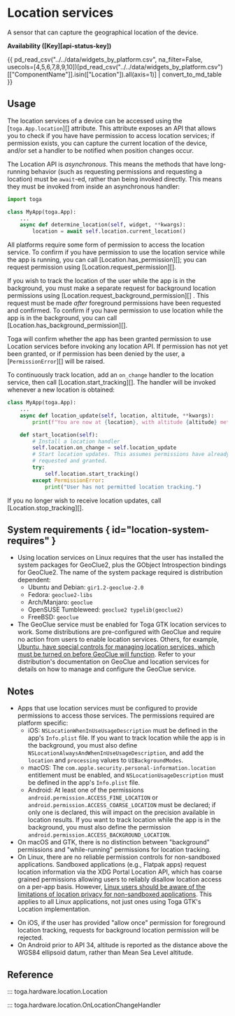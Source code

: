 # Location services

A sensor that can capture the geographical location of the device.

**Availability ([Key][api-status-key])**

{{ pd_read_csv("../../data/widgets_by_platform.csv", na_filter=False, usecols=[4,5,6,7,8,9,10])[pd_read_csv("../../data/widgets_by_platform.csv")[["ComponentName"]].isin(["Location"]).all(axis=1)] | convert_to_md_table }}

## Usage

The location services of a device can be accessed using the
[`toga.App.location`][] attribute. This
attribute exposes an API that allows you to check if you have have
permission to access location services; if permission exists, you can
capture the current location of the device, and/or set a handler to be
notified when position changes occur.

The Location API is *asynchronous*. This means the methods that have
long-running behavior (such as requesting permissions and requesting a
location) must be `await`-ed, rather than being invoked directly. This
means they must be invoked from inside an asynchronous handler:

```python
import toga

class MyApp(toga.App):
    ...
    async def determine_location(self, widget, **kwargs):
        location = await self.location.current_location()
```

All platforms require some form of permission to access the location
service. To confirm if you have permission to use the location service
while the app is running, you can call
[Location.has_permission][]; you can request
permission using [Location.request_permission][].

If you wish to track the location of the user while the app is in the
background, you must make a separate request for background location
permissions using
[Location.request_background_permission][]
. This request must be made *after* foreground permissions have been
requested and confirmed. To confirm if you have permission to use
location while the app is in the background, you can call
[Location.has_background_permission][].

Toga will confirm whether the app has been granted permission to use
Location services before invoking any location API. If permission has
not yet been granted, or if permission has been denied by the user, a
[`PermissionError`][] will be raised.

To continuously track location, add an `on_change` handler to the
location service, then call
[Location.start_tracking][]. The handler
will be invoked whenever a new location is obtained:

```python
class MyApp(toga.App):
    ...
    async def location_update(self, location, altitude, **kwargs):
        print(f"You are now at {location}, with altitude {altitude} meters")

    def start_location(self):
        # Install a location handler
        self.location.on_change = self.location_update
        # Start location updates. This assumes permissions have already been
        # requested and granted.
        try:
            self.location.start_tracking()
        except PermissionError:
            print("User has not permitted location tracking.")
```

If you no longer wish to receive location updates, call
[Location.stop_tracking][].

## System requirements  { id="location-system-requires" }

- Using location services on Linux requires that the user has installed
  the system packages for GeoClue2, plus the GObject Introspection
  bindings for GeoClue2. The name of the system package required is
  distribution dependent:
  - Ubuntu and Debian: `gir1.2-geoclue-2.0`
  - Fedora: `geoclue2-libs`
  - Arch/Manjaro: `geoclue`
  - OpenSUSE Tumbleweed: `geoclue2 typelib(geoclue2)`
  - FreeBSD: `geoclue`
- The GeoClue service must be enabled for Toga GTK location services to
  work. Some distributions are pre-configured with GeoClue and require
  no action from users to enable location services. Others, for example,
  [Ubuntu, have special controls for managing location services, which
  must be turned on before GeoClue will
  function](https://help.ubuntu.com/stable/ubuntu-help/privacy-location.html).
  Refer to your distribution's documentation on GeoClue and location
  services for details on how to manage and configure the GeoClue
  service.

## Notes

- Apps that use location services must be configured to provide
  permissions to access those services. The permissions required are
  platform specific:
  - iOS: `NSLocationWhenInUseUsageDescription` must be defined in the
    app's `Info.plist` file. If you want to track location while the app
    is in the background, you must also define
    `NSLocationAlwaysAndWhenInUseUsageDescription`, and add the
    `location` and `processing` values to `UIBackgroundModes`.
  - macOS: The `com.apple.security.personal-information.location`
    entitlement must be enabled, and `NSLocationUsageDescription` must
    be defined in the app's `Info.plist` file.
  - Android: At least one of the permissions
    `android.permission.ACCESS_FINE_LOCATION` or
    `android.permission.ACCESS_COARSE_LOCATION` must be declared; if
    only one is declared, this will impact on the precision available in
    location results. If you want to track location while the app is in
    the background, you must also define the permission
    `android.permission.ACCESS_BACKGROUND_LOCATION`.
- On macOS and GTK, there is no distinction between "background"
  permissions and "while-running" permissions for location tracking.
- On Linux, there are no reliable permission controls for non-sandboxed
  applications. Sandboxed applications (e.g., Flatpak apps) request
  location information via the XDG Portal Location API, which has coarse
  grained permissions allowing users to reliably disallow location
  access on a per-app basis. However, [Linux users should be aware of
  the limitations of location privacy for non-sandboxed
  applications](https://gitlab.freedesktop.org/geoclue/geoclue/-/issues/111).
  This applies to all Linux applications, not just ones using Toga GTK's
  Location implementation.

<!-- -->

- On iOS, if the user has provided "allow once" permission for
  foreground location tracking, requests for background location
  permission will be rejected.
- On Android prior to API 34, altitude is reported as the distance above
  the WGS84 ellipsoid datum, rather than Mean Sea Level altitude.

## Reference

::: toga.hardware.location.Location

::: toga.hardware.location.OnLocationChangeHandler
